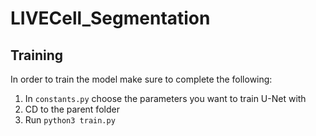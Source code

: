 # LIVECell_Segmentation

## Training
In order to train the model make sure to complete the following:

1. In `constants.py` choose the parameters you want to train U-Net with
2. CD to the parent folder
3. Run `python3 train.py`